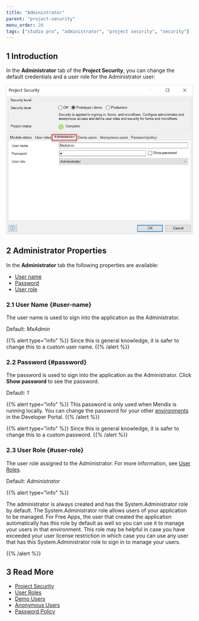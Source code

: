 ```yaml
---
title: "Administrator"
parent: "project-security"
menu_order: 20
tags: ["studio pro", "administrator", "project security", "security"]
---
```


## 1 Introduction

In the **Administrator** tab of the **Project Security**, you can change the default credentials and a user role for the Administrator user:

![](attachments/administrator/project-security-administrator.png)

## 2 Administrator Properties

In the **Administrator** tab the following properties are available:

* [User name](#user-name)
* [Password](#password)
* [User role](#user-role)

### 2.1 User Name {#user-name}

The user name is used to sign into the application as the Administrator.

Default: *MxAdmin* 

{{% alert type="info" %}}
Since this is general knowledge, it is safer to change this to a custom user name.
{{% /alert %}}

### 2.2 Password {#password}

The password is used to sign into the application as the Administrator. Click **Show password** to see the password. 

Default: *1*

{{% alert type="info" %}}
This password is only used when Mendix is running locally. You can change the password for your other [environments](/developerportal/deploy/environments-details) in the Developer Portal.
{{% /alert %}}

{{% alert type="info" %}}
Since this is general knowledge, it is safer to change this to a custom password.
{{% /alert %}}

### 2.3 User Role {#user-role}

The user role assigned to the Administrator. For more information, see [User Roles](user-roles). 

Default: *Administrator*

{{% alert type="info" %}}

The administrator is always created and has the System.Administrator role by default. The System.Administrator role allows users of your application to be managed. 
For Free Apps, the user that created the application automatically has this role by default as well so you can use it to manage your users in that environment.
This role may be helpful in case you have exceeded your user license restriction in which case you can use any user that has this System.Administrator role to sign in to manage your users.

{{% /alert %}}

## 3 Read More

* [Project Security](project-security)
* [User Roles](user-roles)
* [Demo Users](demo-users)
* [Anonymous Users](anonymous-users)
* [Password Policy](password-policy)
